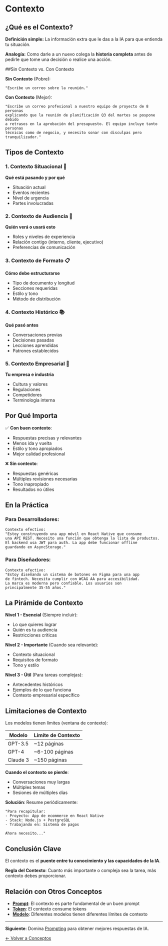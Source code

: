 # Contexto

## ¿Qué es el Contexto?

**Definición simple:** La información extra que le das a la IA para que entienda tu situación.

**Analogía:** Como darle a un nuevo colega la **historia completa** antes de pedirle que tome una decisión o realice una acción.

##Sin Contexto vs. Con Contexto

**Sin Contexto** (Pobre):
```
"Escribe un correo sobre la reunión."
```

**Con Contexto** (Mejor):
```
"Escribe un correo profesional a nuestro equipo de proyecto de 8 personas
explicando que la reunión de planificación Q3 del martes se pospone debido
a retrasos en la aprobación del presupuesto. El equipo incluye tanto personas
técnicas como de negocio, y necesito sonar con disculpas pero tranquilizador."
```

## Tipos de Contexto

### 1. Contexto Situacional 📍
**Qué está pasando y por qué**
- Situación actual
- Eventos recientes
- Nivel de urgencia
- Partes involucradas

### 2. Contexto de Audiencia 👥
**Quién verá o usará esto**
- Roles y niveles de experiencia
- Relación contigo (interno, cliente, ejecutivo)
- Preferencias de comunicación

### 3. Contexto de Formato 📋
**Cómo debe estructurarse**
- Tipo de documento y longitud
- Secciones requeridas
- Estilo y tono
- Método de distribución

### 4. Contexto Histórico 📚
**Qué pasó antes**
- Conversaciones previas
- Decisiones pasadas
- Lecciones aprendidas
- Patrones establecidos

### 5. Contexto Empresarial 🏢
**Tu empresa e industria**
- Cultura y valores
- Regulaciones
- Competidores
- Terminología interna

## Por Qué Importa

✅ **Con buen contexto**:
- Respuestas precisas y relevantes
- Menos ida y vuelta
- Estilo y tono apropiados
- Mejor calidad profesional

❌ **Sin contexto**:
- Respuestas genéricas
- Múltiples revisiones necesarias
- Tono inapropiado
- Resultados no útiles

## En la Práctica

### Para Desarrolladores:
```
Contexto efectivo:
"Estoy construyendo una app móvil en React Native que consume
una API REST. Necesito una función que obtenga la lista de productos.
El backend usa JWT para auth. La app debe funcionar offline
guardando en AsyncStorage."
```

### Para Diseñadores:
```
Contexto efectivo:
"Estoy diseñando un sistema de botones en Figma para una app
de fintech. Necesita cumplir con WCAG AA para accesibilidad.
La marca es moderna pero confiable. Los usuarios son
principalmente 35-55 años."
```

## La Pirámide de Contexto

**Nivel 1 - Esencial** (Siempre incluir):
- Lo que quieres lograr
- Quién es tu audiencia
- Restricciones críticas

**Nivel 2 - Importante** (Cuando sea relevante):
- Contexto situacional
- Requisitos de formato
- Tono y estilo

**Nivel 3 - Útil** (Para tareas complejas):
- Antecedentes históricos
- Ejemplos de lo que funciona
- Contexto empresarial específico

## Limitaciones de Contexto

Los modelos tienen límites (ventana de contexto):

| Modelo | Límite de Contexto |
|--------|-------------------|
| GPT-3.5 | ~12 páginas |
| GPT-4 | ~6-100 páginas |
| Claude 3 | ~150 páginas |

**Cuando el contexto se pierde**:
- Conversaciones muy largas
- Múltiples temas
- Sesiones de múltiples días

**Solución**: Resume periódicamente:
```
"Para recapitular:
- Proyecto: App de ecommerce en React Native
- Stack: Node.js + PostgreSQL
- Trabajando en: Sistema de pagos

Ahora necesito..."
```

## Conclusión Clave

El contexto es el **puente entre tu conocimiento y las capacidades de la IA**.

**Regla del Contexto**: Cuanto más importante o compleja sea la tarea, más contexto debes proporcionar.

## Relación con Otros Conceptos

- **[Prompt](./05-prompt.md)**: El contexto es parte fundamental de un buen prompt
- **[Token](./03-token.md)**: El contexto consume tokens
- **[Modelo](./02-modelo.md)**: Diferentes modelos tienen diferentes límites de contexto

---

**Siguiente**: Domina [Prompting](./05-prompt.md) para obtener mejores respuestas de IA.

[← Volver a Conceptos](../README.md#conceptos)
